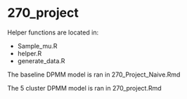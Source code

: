 # 270_project

Helper functions are located in:

- Sample_mu.R
- helper.R
- generate_data.R

The baseline DPMM model is ran in 270_Project_Naive.Rmd

The $5$ cluster DPMM model is ran in 270_project.Rmd